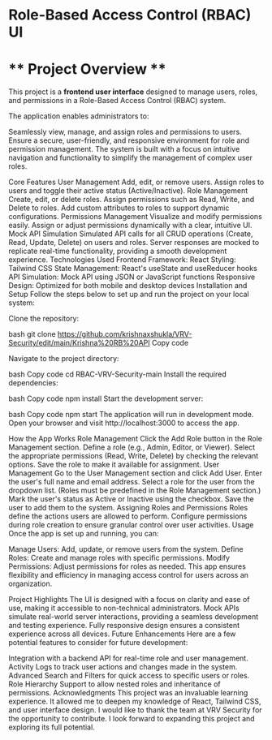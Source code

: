 # **Role-Based Access Control (RBAC) UI**
# ** Project Overview **
This project is a **frontend user interface** designed to manage users, roles, and permissions in a Role-Based Access Control (RBAC) system.

The application enables administrators to:

Seamlessly view, manage, and assign roles and permissions to users.
Ensure a secure, user-friendly, and responsive environment for role and permission management.
The system is built with a focus on intuitive navigation and functionality to simplify the management of complex user roles.

Core Features
User Management
Add, edit, or remove users.
Assign roles to users and toggle their active status (Active/Inactive).
Role Management
Create, edit, or delete roles.
Assign permissions such as Read, Write, and Delete to roles.
Add custom attributes to roles to support dynamic configurations.
Permissions Management
Visualize and modify permissions easily.
Assign or adjust permissions dynamically with a clear, intuitive UI.
Mock API Simulation
Simulated API calls for all CRUD operations (Create, Read, Update, Delete) on users and roles.
Server responses are mocked to replicate real-time functionality, providing a smooth development experience.
Technologies Used
Frontend Framework: React
Styling: Tailwind CSS
State Management: React's useState and useReducer hooks
API Simulation: Mock API using JSON or JavaScript functions
Responsive Design: Optimized for both mobile and desktop devices
Installation and Setup
Follow the steps below to set up and run the project on your local system:

Clone the repository:

bash
git clone https://github.com/krishnaxshukla/VRV-Security/edit/main/Krishna%20RB%20API
Copy code

Navigate to the project directory:

bash
Copy code
cd RBAC-VRV-Security-main
Install the required dependencies:

bash
Copy code
npm install
Start the development server:

bash
Copy code
npm start
The application will run in development mode. Open your browser and visit http://localhost:3000 to access the app.

How the App Works
Role Management
Click the Add Role button in the Role Management section.
Define a role (e.g., Admin, Editor, or Viewer).
Select the appropriate permissions (Read, Write, Delete) by checking the relevant options.
Save the role to make it available for assignment.
User Management
Go to the User Management section and click Add User.
Enter the user's full name and email address.
Select a role for the user from the dropdown list. (Roles must be predefined in the Role Management section.)
Mark the user's status as Active or Inactive using the checkbox.
Save the user to add them to the system.
Assigning Roles and Permissions
Roles define the actions users are allowed to perform.
Configure permissions during role creation to ensure granular control over user activities.
Usage
Once the app is set up and running, you can:

Manage Users: Add, update, or remove users from the system.
Define Roles: Create and manage roles with specific permissions.
Modify Permissions: Adjust permissions for roles as needed.
This app ensures flexibility and efficiency in managing access control for users across an organization.

Project Highlights
The UI is designed with a focus on clarity and ease of use, making it accessible to non-technical administrators.
Mock APIs simulate real-world server interactions, providing a seamless development and testing experience.
Fully responsive design ensures a consistent experience across all devices.
Future Enhancements
Here are a few potential features to consider for future development:

Integration with a backend API for real-time role and user management.
Activity Logs to track user actions and changes made in the system.
Advanced Search and Filters for quick access to specific users or roles.
Role Hierarchy Support to allow nested roles and inheritance of permissions.
Acknowledgments
This project was an invaluable learning experience. It allowed me to deepen my knowledge of React, Tailwind CSS, and user interface design.
I would like to thank the team at VRV Security for the opportunity to contribute. I look forward to expanding this project and exploring its full potential.
